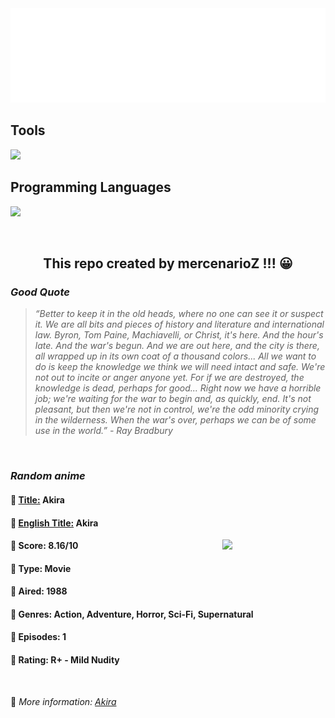 
<img src="svg/nai.svg" />

<p>
  <h2>Tools</h2>
  <a href="https://skillicons.dev">
    <img src="https://skillicons.dev/icons?i=git,bash,vim,ubuntu,tensorflow,pytorch,docker,raspberrypi" />
  </a>

  <br />

  <h2>Programming Languages</h2>

  <a href="https://skillicons.dev">
    <img src="https://skillicons.dev/icons?i=python,c,cpp" />
  </a>
</p>

<br />

<h2 align="center">This repo created by mercenarioZ !!! 😀</h2>
<h3><i>Good Quote</i></h3>

<blockquote>
<i>
“Better to keep it in the old heads, where no one can see it or suspect it. We are all bits and pieces of history and literature and international law. Byron, Tom Paine, Machiavelli, or Christ, it's here. And the hour's late. And the war's begun. And we are out here, and the city is there, all wrapped up in its own coat of a thousand colors... All we want to do is keep the knowledge we think we will need intact and safe. We're not out to incite or anger anyone yet. For if we are destroyed, the knowledge is dead, perhaps for good... Right now we have a horrible job; we're waiting for the war to begin and, as quickly, end. It's not pleasant, but then we're not in control, we're the odd minority crying in the wilderness. When the war's over, perhaps we can be of some use in the world.” - Ray Bradbury
</i>
</blockquote>

<br />

<h3><i>Random anime</i></h3>

<h4>
  <strong>🥭 <u>Title:</u></strong> Akira
</h4>

<h4>🌿 <u>English Title:</u> Akira</h4>

<img align="right" width="165" src=https://cdn.myanimelist.net/images/anime/1408/114012.jpg />

<h4>🌱 Score: 8.16/10</h4>

<h4>🌲 Type: Movie</h4>

<h4>🌴 Aired: 1988</h4>

<h4>🌵 Genres: Action, Adventure, Horror, Sci-Fi, Supernatural</h4>

<h4>🥑 Episodes: 1</h4>

<h4>🍏 Rating: R+ - Mild Nudity</h4>

<br />

🍂 *More information: [Akira](https://myanimelist.net/anime/47/Akira)*
    